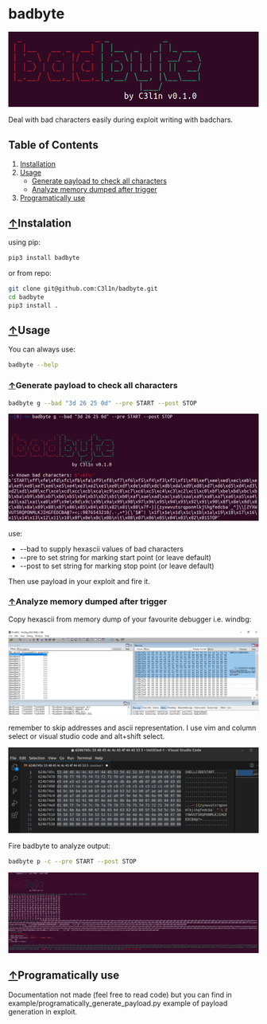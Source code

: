 # badbyte
![logo](https://raw.githubusercontent.com/C3l1n/badbyte/main/assets/logo.png)

Deal with bad characters easily during exploit writing with badchars.

## Table of Contents

1. [Installation](#Instalation)
2. [Usage](#Usage)
   * [Generate payload to check all characters](#Generate-payload-to-check-all-characters)
   * [Analyze memory dumped after trigger](#Analyze-memory-dumped-after-trigger)
3. [Programatically use](#Programatically-use)

## [↑](#table-of-contents)Instalation

using pip:
```bash
pip3 install badbyte 
```

or from repo:
```bash
git clone git@github.com:C3l1n/badbyte.git
cd badbyte
pip3 install .
```

## [↑](#table-of-contents)Usage

You can always use:
```bash
badbyte --help
```

### [↑](#table-of-contents)Generate payload to check all characters

```bash
badbyte g --bad "3d 26 25 0d" --pre START --post STOP
```

![generate-payloag](https://raw.githubusercontent.com/C3l1n/badbyte/main/assets/usage.png)

use:
* --bad to supply hexascii values of bad characters
* --pre to set string for marking start point (or leave default)
* --post to set string for marking stop point (or leave default)

Then use payload in your exploit and fire it.

### [↑](#table-of-contents)Analyze memory dumped after trigger

Copy hexascii from memory dump of your favourite debugger i.e. windbg:

![dump-copy](https://raw.githubusercontent.com/C3l1n/badbyte/main/assets/windbg.png)

remember to skip addresses and ascii representation. I use vim and column select or visual studio code and alt+shift select.

![select-hexdump](https://raw.githubusercontent.com/C3l1n/badbyte/main/assets/vscode.png)

Fire badbyte to analyze output:

```bash
badbyte p -c --pre START --post STOP
```

![analyze](https://raw.githubusercontent.com/C3l1n/badbyte/main/assets/analyze.png)

## [↑](#table-of-contents)Programatically use

Documentation not made (feel free to read code) but you can find in example/programatically_generate_payload.py example of payload generation in exploit.